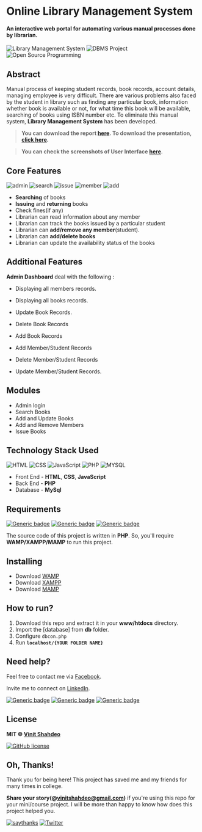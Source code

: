 # Online Library Management System
#### An interactive web portal for automating various manual processes done by librarian.

![Library Management System](https://img.shields.io/badge/library--management-system-orange.svg) 
![DBMS Project](https://img.shields.io/badge/DBMS-project-yellowgreen.svg)
![Open Source Programming](https://img.shields.io/badge/open--source-programming-ff69b4.svg)

## Abstract

Manual process of keeping student records, book records, account details, managing employee is very difficult. There are various problems also faced by the student in library such as finding any particular book, information whether book is available or not, for what time this book will be available, searching of books using ISBN number etc. To eliminate this manual system, **Library Management System** has been developed.

> **You can download the report [here](https://github.com/vinitshahdeo/Library-Management-System/raw/master/PROJECT%20REPORT/LIBRARY%20Management%20System%20Report.pdf). To download the presentation, [click here](https://github.com/vinitshahdeo/Library-Management-System/raw/master/PPTs/ONLINE%20LIBRARY%20MANAGEMENT%20SYSTEM.pptx).**

> **You can check the screenshots of User Interface [here](https://github.com/vinitshahdeo/Library-Management-System/tree/master/screenshots).**

## Core Features

![admin](https://img.shields.io/badge/admin-login-teal.svg) 
![search](https://img.shields.io/badge/seacrh-books-yellowgreen.svg)
![issue](https://img.shields.io/badge/issue-books-ff69b4.svg)
![member](https://img.shields.io/badge/add-member-dodgerblue.svg) 
![add](https://img.shields.io/badge/add-books-orange.svg) 

- **Searching** of books
- **Issuing** and **returning** books
- Check fines(if any)
- Librarian can read information about any member
- Librarian can track the books issued by a particular student
- Librarian can **add/remove any member**(student).
- Librarian can **add/delete books**
- Librarian can update the availability status of the books

## Additional Features

**Admin Dashboard** deal with the following : 

- Displaying all members records.

- Displaying all books records.

- Update Book Records.

- Delete Book Records

- Add Book Records

- Add Member/Student Records

- Delete Member/Student Records

- Update Member/Student Records.

## Modules

- Admin login
- Search Books
- Add and Update Books
- Add and Remove Members
- Issue Books

## Technology Stack Used

![HTML](https://img.shields.io/badge/frontend-html-orange.svg) 
![CSS](https://img.shields.io/badge/frontend-css-yellowgreen.svg)
![JavaScript](https://img.shields.io/badge/frontend-js-ff69b4.svg)
![PHP](https://img.shields.io/badge/backend-php-blue.svg) 
![MYSQL](https://img.shields.io/badge/database-mysql-lightgray.svg) 

- Front End - **HTML**, **CSS**, **JavaScript**
- Back End - **PHP**
- Database - **MySql**

## Requirements

[![Generic badge](https://img.shields.io/badge/wamp-server-red.svg)](http://www.wampserver.com/en/) [![Generic badge](https://img.shields.io/badge/xampp-server-blue.svg)](https://www.apachefriends.org/download.html) [![Generic badge](https://img.shields.io/badge/mamp-server-lightgrey.svg)](https://www.mamp.info/en/)

The source code of this project is written in **PHP**. So, you'll require **WAMP/XAMPP/MAMP** to run this project.

## Installing 

- Download [WAMP](http://www.wampserver.com/en/)
- Download [XAMPP](https://www.apachefriends.org/download.html)
- Download [MAMP](https://www.mamp.info/en/)

## How to run?

1. Download this repo and extract it in your **www/htdocs** directory. 
2. Import the [database] from **db** folder. 
3. Configure `dbcon.php` 
4. Run **`localhost/{YOUR FOLDER NAME}`**

## Need help?

Feel free to contact me via [Facebook](https://www.facebook.com/vinit.shahdeo).

Invite me to connect on [LinkedIn](https://www.linkedin.com/in/vinitshahdeo/).

[![Generic badge](https://img.shields.io/badge/facebook-add-blue.svg)](https://www.facebook.com/vinit.shahdeo) [![Generic badge](https://img.shields.io/badge/quora-ask-red.svg)](https://www.quora.com/profile/Vinit-Shahdeo-1) [![Generic badge](https://img.shields.io/badge/instagram-follow-yellow.svg)](https://www.instagram.com/vinitshahdeo/)

## License

**MIT &copy; [Vinit Shahdeo](https://github.com/vinitshahdeo/Library-Management-System/blob/master/LICENSE)**

[![GitHub license](https://img.shields.io/github/license/vinitshahdeo/Library-Management-System.svg?style=social)](https://github.com/vinitshahdeo/Library-Management-System/blob/master/LICENSE)

## Oh, Thanks!

Thank you for being here!
This project has saved me and my friends for many times in college. 

**Share your story(@[vinitshahdeo@gmail.com](https://mail.google.com/mail/))** if you're using this repo for your mini/course project. I will be more than happy to know how does this project helped you.

[![saythanks](https://img.shields.io/badge/say-thanks-ff69b4.svg)](https://facebook.com/vinit.shahdeo) 
[![Twitter](https://img.shields.io/twitter/url/https/github.com/vinitshahdeo/Library-Management-System.svg?style=social)](https://twitter.com/intent/tweet?text=Library%20Management%20System%20by@Vinit_Shahdeo%20:&url=https://github.com/vinitshahdeo/Library-Management-System)